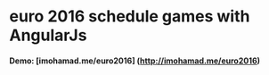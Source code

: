 # euro 2016 schedule games with AngularJs
#### Demo: [imohamad.me/euro2016] (http://imohamad.me/euro2016)
